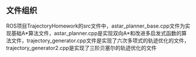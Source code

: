 ## 文件组织
ROS项目TrajectoryHomework的src文件中，astar_planner_base.cpp文件为实现基础A*算法文件，astar_planner.cpp是实现双向A\*和改进多启发式函数的算法文件，trajectory_generator.cpp文件是实现了六次多项式的轨迹优化的文件，trajectory_generator2.cpp是实现了三阶贝塞尔的轨迹优化的文件
